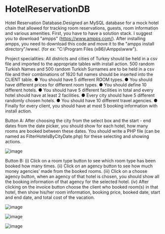 # HotelReservationDB
Hotel Reservation Database.Designed an MySQL database for a mock hotel chain that allowed for tracking room reservations, guests, room information and various amenities.
First, you have to have a solution stack. I suggest you to download "ampps" (https://www.ampps.com/). 
After installing ampps, you need to download this code and move it to the "ampps install directory"/www/. (for ex: "C:\Program Files (x86)\Ampps\www").

Project specialities:
All districts and cities of Turkey should be held in a csv file and imported to the appropriate tables
with install action.
500 random Turkish Names and 500 random Turkish Surnames are to be held in a csv file and their
combinations of 1620 full names should be inserted into the CLIENT table.
● You should have 5 different ROOM types.
● You should have different prices for different room types.
● You should define 10 different hotels.
● You should have 5 different facilities in total and every hotel should have at least 2 facilities.
● Every city should have 5 different randomly chosen hotels.
● You should have 10 different travel agencies.
● Finally for every client, you should have at most 5 booking information with install action.

Button A:
After choosing the city from the select box and the start - end dates from the date picker,
you should show for each hotel, how many rooms are booked between these dates. You should write
a PHP file (can be named as FilterHotelsByCityDate.php) for these selecting and showing actions.

![image](https://user-images.githubusercontent.com/106977573/172176067-07de2448-0115-4616-a923-e5b92676d4a5.png)

Button B:
(i) Click on a room type button to see which room type has been booked how many times.
(ii) Click on an agency button to see how much money agencies’ made from the booked rooms.
(iii) Click on a choose agency button, when an agency of that hotel is chosen, you should show all the
booking information of that agency for the selected hotel.
(iv) After clicking on the invoice button choose the client who booked room(s) in that hotel, then
show his/her room information, booking price, booked date, start and end date, and total cost of the
vacation.

![image](https://user-images.githubusercontent.com/106977573/172176179-a6de0c25-35b7-4f2f-b015-20466c3c9286.png)

![image](https://user-images.githubusercontent.com/106977573/172176219-2505bd02-3a82-4264-bab6-254acb8835aa.png)

![image](https://user-images.githubusercontent.com/106977573/172175851-3f427c10-e055-4d1e-8f6d-54976768f408.png)




